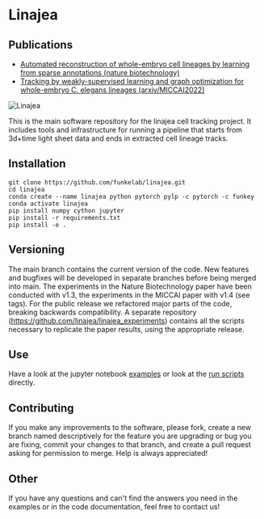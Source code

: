 Linajea
=========

Publications
--------------
 - [Automated reconstruction of whole-embryo cell lineages by learning from sparse annotations (nature biotechnology)](https://www.nature.com/articles/s41587-022-01427-7)
 - [Tracking by weakly-supervised learning and graph optimization for whole-embryo C. elegans lineages (arxiv/MICCAI2022)](https://arxiv.org/abs/2208.11467)

![Linajea](./README.assets/pipeline.png "Linajea Pipeline")

This is the main software repository for the linajea cell tracking project.
It includes tools and infrastructure for running a pipeline that starts from 3d+time light sheet data and ends in extracted cell lineage tracks.


Installation
--------------
```
git clone https://github.com/funkelab/linajea.git
cd linajea
conda create --name linajea python pytorch pylp -c pytorch -c funkey
conda activate linajea
pip install numpy cython jupyter
pip install -r requirements.txt
pip install -e .
```

Versioning
------------
The main branch contains the current version of the code. New features and bugfixes will be developed in separate branches before being merged into main.
The experiments in the Nature Biotechnology paper have been conducted with v1.3, the experiments in the MICCAI paper with v1.4 (see tags). For the public release we refactored major parts of the code, breaking backwards compatibility.
A separate repository (https://github.com/linajea/linajea_experiments) contains all the scripts necessary to replicate the paper results, using the appropriate release.


Use
---
Have a look at the jupyter notebook [examples](examples) or look at the [run scripts](run_scripts) directly.


Contributing
--------------
If you make any improvements to the software, please fork, create a new branch named descriptively for the feature you are upgrading or bug you are fixing, commit your changes to that branch, and create a pull request asking for permission to merge.
Help is always appreciated!


Other
------
If you have any questions and can't find the answers you need in the examples or in the code documentation, feel free to contact us!
